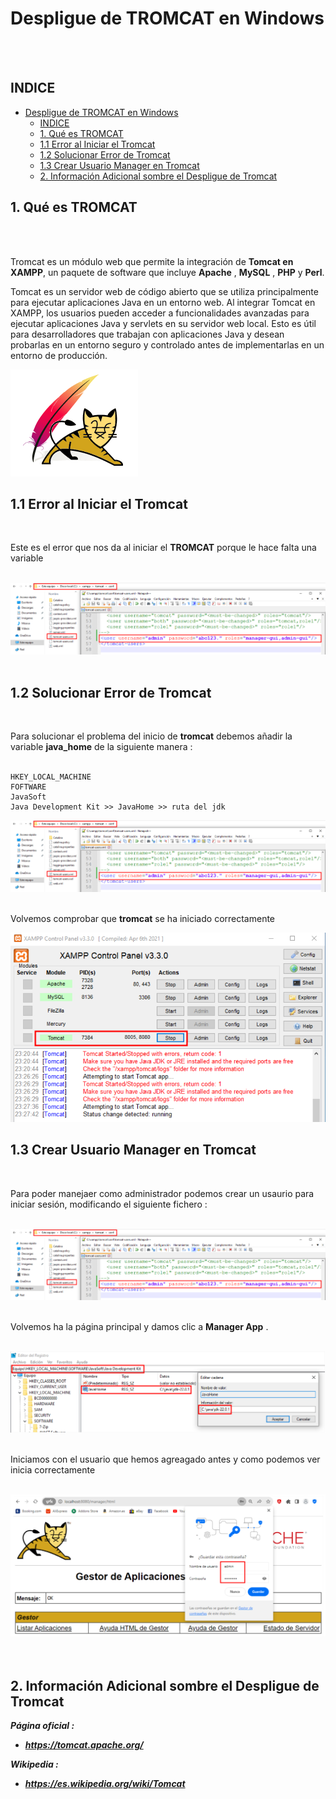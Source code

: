 # Despligue de TROMCAT en Windows 
<br><br>
## INDICE 

- [Despligue de TROMCAT en Windows](#despligue-de-tromcat-en-windows)
  - [INDICE](#indice)
  - [1. Qué es TROMCAT](#1-qué-es-tromcat)
  - [1.1 Error al Iniciar el Tromcat](#11-error-al-iniciar-el-tromcat)
  - [1.2 Solucionar Error de Tromcat](#12-solucionar-error-de-tromcat)
  - [1.3 Crear Usuario Manager en Tromcat](#13-crear-usuario-manager-en-tromcat)
  - [2. Información Adicional sombre el Despligue de Tromcat](#2-información-adicional-sombre-el-despligue-de-tromcat)


## 1. Qué es TROMCAT 
<br><br>

Tromcat es un módulo web que permite la integración de **Tomcat en XAMPP**, un paquete de software que incluye **Apache** , **MySQL** , **PHP** y **Perl**. 

Tomcat es un servidor web de código abierto que se utiliza principalmente para ejecutar aplicaciones Java en un entorno web. Al integrar Tomcat en XAMPP, los usuarios pueden acceder a funcionalidades avanzadas para ejecutar aplicaciones Java y servlets en su servidor web local. Esto es útil para desarrolladores que trabajan con aplicaciones Java y desean probarlas en un entorno seguro y controlado antes de implementarlas en un entorno de producción.

![Logo Tromcat](./img/despligue_tromcat/logo_tromcat.png)


## 1.1 Error al Iniciar el Tromcat 
<br>

Este es el error que nos da al iniciar el **TROMCAT** porque le hace falta una variable 
<br><br>


![Error al Iniciar Tromcat](./img/despligue_tromcat/1_crear_usuarios_tromcat.png)
<br><br>

## 1.2 Solucionar Error de Tromcat 
<br>

Para solucionar el problema del inicio de **tromcat** debemos añadir la variable **java_home** de la siguiente manera : 
<br><br>

~~~
HKEY_LOCAL_MACHINE
FOFTWARE
JavaSoft
Java Development Kit >> JavaHome >> ruta del jdk
~~~



![Creción de Directorios](./img/despligue_tromcat/1_crear_usuarios_tromcat.png)
<br><br>

Volvemos comprobar que **tromcat** se ha iniciado correctamente
<br>

![Tromcat iniciado correctamente](./img/despligue_tromcat/2_variable_java_home.png)



## 1.3 Crear Usuario Manager en Tromcat
<br>


Para poder manejaer como administrador podemos crear un usaurio para iniciar sesión, modificando el siguiente fichero :
<br><br>

![Tromcat crear usuario 1](./img/despligue_tromcat/1_crear_usuarios_tromcat.png)
<br><br>

Volvemos ha la página principal y damos clic a **Manager App** . 
<br><br>

![Tromcat crear usuario 2](./img/despligue_tromcat/1_variable_java_home.png)
<br><br>

Iniciamos con el usuario que hemos agreagado antes y como podemos ver inicia correctamente 
<br><br>

![Tromcat crear usuario 3](./img/despligue_tromcat/3_crear_usuarios_tromcat.png)
<br><br><br>


## 2. Información Adicional sombre el Despligue de Tromcat 

***Página oficial :*** 

- ***https://tomcat.apache.org/***


***Wikipedia :***  

- ***https://es.wikipedia.org/wiki/Tomcat*** 
